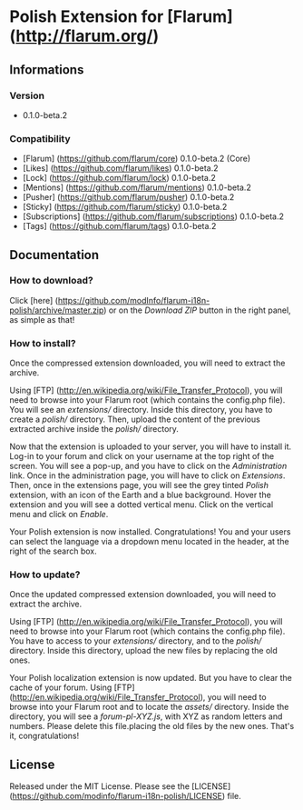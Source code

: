 # Polish Extension for [Flarum] (http://flarum.org/) 

## Informations

### Version

- 0.1.0-beta.2

### Compatibility

- [Flarum] (https://github.com/flarum/core) 0.1.0-beta.2 (Core)
- [Likes] (https://github.com/flarum/likes) 0.1.0-beta.2
- [Lock] (https://github.com/flarum/lock) 0.1.0-beta.2
- [Mentions] (https://github.com/flarum/mentions) 0.1.0-beta.2
- [Pusher] (https://github.com/flarum/pusher) 0.1.0-beta.2
- [Sticky] (https://github.com/flarum/sticky) 0.1.0-beta.2
- [Subscriptions] (https://github.com/flarum/subscriptions) 0.1.0-beta.2
- [Tags] (https://github.com/flarum/tags) 0.1.0-beta.2

## Documentation

### How to download?

Click [here] (https://github.com/modInfo/flarum-i18n-polish/archive/master.zip) or on the *Download ZIP* button in the right panel, as simple as that!

### How to install?

Once the compressed extension downloaded, you will need to extract the archive.


Using [FTP] (http://en.wikipedia.org/wiki/File_Transfer_Protocol), you will need to browse into your Flarum root (which contains the config.php file). You will see an *extensions/* directory. Inside this directory, you have to create a *polish/* directory. Then, upload the content of the previous extracted archive inside the *polish/* directory.


Now that the extension is uploaded to your server, you will have to install it. Log-in to your forum and click on your username at the top right of the screen. You will see a pop-up, and you have to click on the *Administration* link. Once in the administration page, you will have to click on *Extensions*. Then, once in the extensions page, you will see the grey tinted *Polish* extension, with an icon of the Earth and a blue background. Hover the extension and you will see a dotted vertical menu. Click on the vertical menu and click on *Enable*.

Your Polish extension is now installed. Congratulations! You and your users can select the language via a dropdown menu located in the header, at the right of the search box.

### How to update?

Once the updated compressed extension downloaded, you will need to extract the archive.

Using [FTP] (http://en.wikipedia.org/wiki/File_Transfer_Protocol), you will need to browse into your Flarum root (which contains the config.php file). You have to access to your *extensions/* directory, and to the *polish/* directory. Inside this directory, upload the new files by replacing the old ones.


Your Polish localization extension is now updated. But you have to clear the cache of your forum. Using [FTP] (http://en.wikipedia.org/wiki/File_Transfer_Protocol), you will need to browse into your Flarum root and to locate the *assets/* directory. Inside the directory, you will see a *forum-pl-XYZ.js*, with XYZ as random letters and numbers. Please delete this file.placing the old files by the new ones. That's it, congratulations!


## License

Released under the MIT License. Please see the [LICENSE] (https://github.com/modinfo/flarum-i18n-polish/LICENSE) file.
